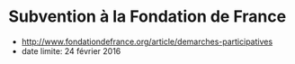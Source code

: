 # Subvention à la Fondation de France

* http://www.fondationdefrance.org/article/demarches-participatives
* date limite: 24 février 2016

